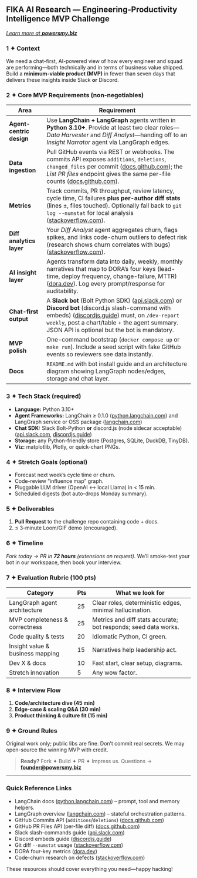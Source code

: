 ## FIKA AI Research — Engineering-Productivity Intelligence **MVP** Challenge

*[Learn more at **powersmy.biz**](https://powersmy.biz/)*

### 1 ✦ Context

We need a chat-first, AI-powered view of how every engineer and squad are performing—both technically and in terms of business value shipped. Build a **minimum-viable product (MVP)** in fewer than seven days that delivers these insights inside Slack **or** Discord.

### 2 ✦ Core MVP Requirements (non-negotiables)

| Area                     | Requirement                                                                                                                                                                                                                                                   |
| ------------------------ | ------------------------------------------------------------------------------------------------------------------------------------------------------------------------------------------------------------------------------------------------------------- |
| **Agent-centric design** | Use **LangChain + LangGraph** agents written in **Python 3.10+**. Provide at least two clear roles—*Data Harvester* and *Diff Analyst*—handing off to an *Insight Narrator* agent via LangGraph edges.                                                        |
| **Data ingestion**       | Pull GitHub events via REST or webhooks. The commits API exposes `additions`, `deletions`, `changed_files` per commit ([docs.github.com][3]); the *List PR files* endpoint gives the same per-file counts ([docs.github.com][4]).                             |
| **Metrics**              | Track commits, PR throughput, review latency, cycle time, CI failures **plus per-author diff stats** (lines ±, files touched). Optionally fall back to `git log --numstat` for local analysis ([stackoverflow.com][5]).                                       |
| **Diff analytics layer** | Your *Diff Analyst* agent aggregates churn, flags spikes, and links code-churn outliers to defect risk (research shows churn correlates with bugs) ([stackoverflow.com][6]).                                                                                  |
| **AI insight layer**     | Agents transform data into daily, weekly, monthly narratives that map to DORA’s four keys (lead-time, deploy frequency, change-failure, MTTR) ([dora.dev][7]). Log every prompt/response for auditability.                                                    |
| **Chat-first output**    | A **Slack bot** (Bolt Python SDK) ([api.slack.com][8]) or **Discord bot** (discord.js slash-command with embeds) ([discordjs.guide][9]) must, on `/dev-report weekly`, post a chart/table + the agent summary. JSON API is optional but the bot is mandatory. |
| **MVP polish**           | One-command bootstrap (`docker compose up` or `make run`). Include a seed script with fake GitHub events so reviewers see data instantly.                                                                                                                     |
| **Docs**                 | `README.md` with bot install guide and an architecture diagram showing LangGraph nodes/edges, storage and chat layer.                                                                                                                                         |

### 3 ✦ Tech Stack (required)

* **Language:** Python 3.10+
* **Agent Frameworks:** LangChain ≥ 0.1.0 ([python.langchain.com][1]) and LangGraph service or OSS package ([langchain.com][2])
* **Chat SDK:** Slack Bolt-Python **or** discord.js (node sidecar acceptable) ([api.slack.com][8], [discordjs.guide][9])
* **Storage:** any Python-friendly store (Postgres, SQLite, DuckDB, TinyDB).
* **Viz:** matplotlib, Plotly, or quick-chart PNGs.

### 4 ✦ Stretch Goals (optional)

* Forecast next week’s cycle time or churn.
* Code-review “influence map” graph.
* Pluggable LLM driver (OpenAI ↔ local Llama) in < 15 min.
* Scheduled digests (bot auto-drops Monday summary).

### 5 ✦ Deliverables

1. **Pull Request** to the challenge repo containing code + docs.
2. ≤ 3-minute Loom/GIF demo (encouraged).

### 6 ✦ Timeline

*Fork today → PR in **72 hours** (extensions on request).*
We’ll smoke-test your bot in our workspace, then book your interview.

### 7 ✦ Evaluation Rubric (100 pts)

| Category                         | Pts | What we look for                                                |
| -------------------------------- | --- | --------------------------------------------------------------- |
| LangGraph agent architecture     | 25  | Clear roles, deterministic edges, minimal hallucination.        |
| MVP completeness & correctness   | 25  | Metrics and diff stats accurate; bot responds; seed data works. |
| Code quality & tests             | 20  | Idiomatic Python, CI green.                                     |
| Insight value & business mapping | 15  | Narratives help leadership act.                                 |
| Dev X & docs                     | 10  | Fast start, clear setup, diagrams.                              |
| Stretch innovation               | 5   | Any wow factor.                                                 |

### 8 ✦ Interview Flow

1. **Code/architecture dive (45 min)**
2. **Edge-case & scaling Q\&A (30 min)**
3. **Product thinking & culture fit (15 min)**

### 9 ✦ Ground Rules

Original work only; public libs are fine. Don’t commit real secrets. We may open-source the winning MVP with credit.

> **Ready?** Fork ✦ Build ✦ PR ✦ Impress us.
> Questions → **[founder@powersmy.biz](mailto:founder@powersmy.biz)**

---

### Quick Reference Links

* LangChain docs ([python.langchain.com][1]) – prompt, tool and memory helpers.
* LangGraph overview ([langchain.com][2]) – stateful orchestration patterns.
* GitHub Commits API (`additions`/`deletions`) ([docs.github.com][3])
* GitHub PR Files API (per-file diff) ([docs.github.com][4])
* Slack slash-commands guide ([api.slack.com][8])
* Discord embeds guide ([discordjs.guide][9])
* Git diff `--numstat` usage ([stackoverflow.com][5])
* DORA four-key metrics ([dora.dev][7])
* Code-churn research on defects ([stackoverflow.com][6])

These resources should cover everything you need—happy hacking!

[1]: https://python.langchain.com/docs/introduction/?utm_source=chatgpt.com "Python LangChain"
[2]: https://www.langchain.com/langgraph?utm_source=chatgpt.com "LangGraph - LangChain"
[3]: https://docs.github.com/rest/commits/commits?utm_source=chatgpt.com "REST API endpoints for commits - GitHub Docs"
[4]: https://docs.github.com/en/rest/pulls/pulls?utm_source=chatgpt.com "REST API endpoints for pull requests - GitHub Docs"
[5]: https://stackoverflow.com/questions/9933325/is-there-a-way-of-having-git-show-lines-added-lines-changed-and-lines-removed?utm_source=chatgpt.com "Is there a way of having git show lines added, lines changed and ..."
[6]: https://stackoverflow.com/questions/56941641/using-githubs-api-to-get-lines-of-code-added-deleted-per-commit-on-a-branch?utm_source=chatgpt.com "Using GitHub's API to get lines of code added/deleted per commit ..."
[7]: https://dora.dev/guides/dora-metrics-four-keys/?utm_source=chatgpt.com "DORA's software delivery metrics: the four keys"
[8]: https://api.slack.com/interactivity/slash-commands?utm_source=chatgpt.com "Enabling interactivity with Slash commands - Slack API"
[9]: https://discordjs.guide/popular-topics/embeds?utm_source=chatgpt.com "Embeds | discord.js Guide"